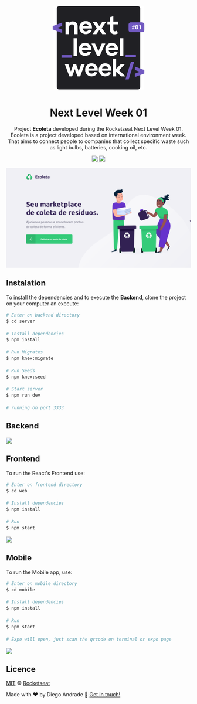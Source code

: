 <h1 align="center">
    <img alt="NextLevelWeek" title="#NextLevelWeek" src="web/src/assets/logoNLW.svg" width="250px" />
</h1>
<h1 align="center">Next Level Week 01</h1>
<p align="center">Project <strong>Ecoleta</strong> developed during the Rocketseat Next Level Week 01.
    Ecoleta is a project developed based on international environment week. That aims to connect people to companies that collect           specific waste such as light bulbs, batteries, cooking oil, etc.
</p>

<p align="center">
  <a aria-label="NodeJs version" href="https://github.com/nodejs/node/blob/master/doc/changelogs/CHANGELOG_V12.md#12.14.1">
    <img src="https://img.shields.io/badge/node.js@lts-12.14.1-informational?logo=Node.JS"></img>
  </a>
  <a aria-label="ReactJs version" href="https://github.com/facebook/react/blob/master/CHANGELOG.md#16120-november-14-2019">
    <img src="https://img.shields.io/badge/react-16.12.0-informational?logo=react"></img>
  </a>
  
  <img src="web/src/assets/NLW01.png" align="center"></img>
</p>

## Instalation
To install the dependencies and to execute the **Backend**, clone the project on your computer an execute:
```bash
# Enter on backend directory
$ cd server

# Install dependencies
$ npm install

# Run Migrates
$ npm knex:migrate

# Run Seeds
$ npm knex:seed

# Start server
$ npm run dev

# running on port 3333
```

## Backend

<img align="center" src="web/src/assets/nlw01-backend.gif" width="600px"></img>

## Frontend

To run the React's Frontend use:
```bash
# Enter on frontend directory
$ cd web

# Install dependencies
$ npm install

# Run
$ npm start
```
<img align="center" src="web/src/assets/Gravar-_11.gif" width="600px"></img>

## Mobile

To run the Mobile app, use:
```bash
# Enter on mobile directory
$ cd mobile

# Install dependencies
$ npm install

# Run
$ npm start

# Expo will open, just scan the qrcode on terminal or expo page
```
<img align="center" src="web/src/assets/mobile.gif" width="400px"></img>

## Licence

[MIT](./LICENSE) &copy; [Rocketseat](https://rocketseat.com.br/)

Made with ♥ by Diego Andrade :wave: [Get in touch!](https://www.linkedin.com/in/diego-rodrigo-de-andrade-98a0271a0/)
